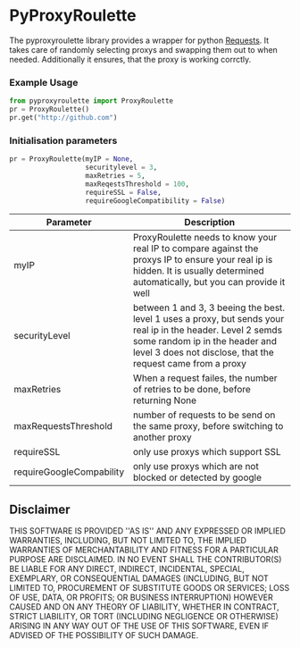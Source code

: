 # PyProxyRoulette
The pyproxyroulette library provides a wrapper for python [Requests](http://docs.python-requests.org/en/master/). It takes care of randomly selecting proxys and swapping them out to when needed. Additionally it ensures, that the proxy is working corrctly.

### Example Usage
```python
from pyproxyroulette import ProxyRoulette
pr = ProxyRoulette()
pr.get("http://github.com")
```
### Initialisation parameters
```python
pr = ProxyRoulette(myIP = None,
                   securitylevel = 3,
                   maxRetries = 5,
                   maxReqestsThreshold = 100,
                   requireSSL = False,
                   requireGoogleCompatibility = False)
```
| Parameter | Description |
| --------- | ----------- |
| myIP | ProxyRoulette needs to know your real IP to compare against the proxys IP to ensure your real ip is hidden. It is usually determined automatically, but you can provide it well |
| securityLevel | between 1 and 3, 3 beeing the best. level 1 uses a proxy, but sends your real ip in the header. Level 2 semds some random ip in the header and level 3 does not disclose, that the request came from a proxy |
| maxRetries | When a request failes, the number of retries to be done, before returning None |
| maxRequestsThreshold | number of requests to be send on the same proxy, before switching to another proxy |
| requireSSL | only use proxys which support SSL |
| requireGoogleCompability | only use proxys which are not blocked or detected by google |

## Disclaimer
THIS SOFTWARE IS PROVIDED ''AS IS'' AND ANY EXPRESSED OR IMPLIED WARRANTIES, INCLUDING, BUT NOT LIMITED TO, THE IMPLIED WARRANTIES OF MERCHANTABILITY AND FITNESS FOR A PARTICULAR PURPOSE ARE DISCLAIMED. IN NO EVENT SHALL THE CONTRIBUTOR(S) BE LIABLE FOR ANY DIRECT, INDIRECT, INCIDENTAL, SPECIAL, EXEMPLARY, OR CONSEQUENTIAL DAMAGES (INCLUDING, BUT NOT LIMITED TO, PROCUREMENT OF SUBSTITUTE GOODS OR SERVICES; LOSS OF USE, DATA, OR PROFITS; OR BUSINESS INTERRUPTION) HOWEVER CAUSED AND ON ANY THEORY OF LIABILITY, WHETHER IN CONTRACT, STRICT LIABILITY, OR TORT (INCLUDING NEGLIGENCE OR OTHERWISE) ARISING IN ANY WAY OUT OF THE USE OF THIS SOFTWARE, EVEN IF ADVISED OF THE POSSIBILITY OF SUCH DAMAGE.
